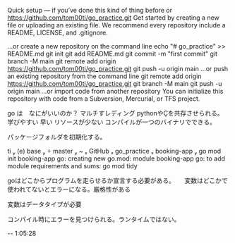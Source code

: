 Quick setup — if you’ve done this kind of thing before
or	
https://github.com/tom00ti/go_practice.git
Get started by creating a new file or uploading an existing file. We recommend every repository include a README, LICENSE, and .gitignore.

…or create a new repository on the command line
echo "# go_practice" >> README.md
git init
git add README.md
git commit -m "first commit"
git branch -M main
git remote add origin https://github.com/tom00ti/go_practice.git
git push -u origin main
…or push an existing repository from the command line
git remote add origin https://github.com/tom00ti/go_practice.git
git branch -M main
git push -u origin main
…or import code from another repository
You can initialize this repository with code from a Subversion, Mercurial, or TFS project.


go は　なにがいいのか？
マルチすレディング
pythonやÇを共存させられる。
学びやすい
早い
リソースが少ない
コンパイルが一つのバイナリでできる。


パッケージフォルダを初期化する。

ti  (e) base   master  ~  GitHub  go_practice  booking-app  go mod init booking-app
go: creating new go.mod: module booking-app
go: to add module requirements and sums:
        go mod tidy

goはどこからプログラムを走らせるか宣言する必要がある。
　
変数はどこかで使われてないとエラーになる。厳格性がある

変数はデータタイプが必要

コンパイル時にエラーを見つけられる。ランタイムではない。　

-- 1:05:28

